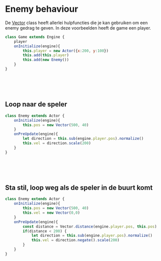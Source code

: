 # Enemy behaviour

De [Vector](./vector.md) class heeft allerlei hulpfuncties die je kan gebruiken om een enemy gedrag te geven. In deze voorbeelden heeft de game een player.

```js
class Game extends Engine {
    player
    onInitialize(engine){
        this.player = new Actor({x:200, y:100})
        this.add(this.player)
        this.add(new Enemy())
    }
}
```

<br><br><br>

## Loop naar de speler

```js
class Enemy extends Actor {
    onInitialize(engine){
        this.pos = new Vector(500, 40)
    }
    onPreUpdate(engine){
        let direction = this.sub(engine.player.pos).normalize()
        this.vel = direction.scale(200)
    }
}
```


<br><br><br>

## Sta stil, loop weg als de speler in de buurt komt

```js
class Enemy extends Actor {
    onInitialize(engine){
        this.pos = new Vector(500, 40)
        this.vel = new Vector(0,0)
    }
    onPreUpdate(engine){
        const distance = Vector.distance(engine.player.pos, this.pos)
        if(distance < 200) {
            let direction = this.sub(engine.player.pos).normalize()
            this.vel = direction.negate().scale(200)
        }
    }
}
```

